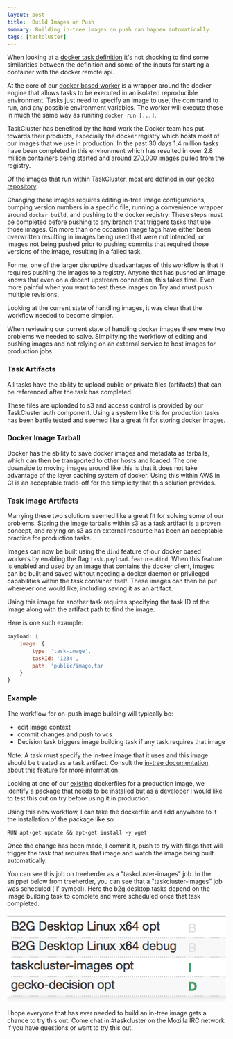 ```yaml
---
layout: post
title:  Build Images on Push
summary: Building in-tree images on push can happen automatically.
tags: [taskcluster]
---
```


When looking at a [docker task definition](https://queue.taskcluster.net/v1/task/AWx91r7eTKyY2YS0PofZ3Q)
it's not shocking to find some similarities between the definition and some
of the inputs for starting a container with the docker remote api.

At the core of our [docker based worker](http://www.github.com/taskcluster/docker-worker) is
a wrapper around the docker engine that allows tasks to be executed in
an isolated reproducible environment.  Tasks just need to specify an image to use,
the command to run, and any possible environment variables.  The worker will execute
those in much the same way as running `docker run [...]`.

TaskCluster has benefited by the hard work the Docker team has put towards their
products, especially the docker registry which hosts most of our images that we
use in production.  In the past 30 days 1.4 million tasks have been completed
in this environment which has resulted in over 2.8 million containers being started and around
270,000 images pulled from the registry.

Of the images that run within TaskCluster, most are defined
[in our gecko repository](http://hg.mozilla.org/mozilla-central/file/tip/testing/docker).

Changing these images requires editing in-tree image configurations, bumping version
numbers in a specific file, running a convenience wrapper around `docker build`,
and pushing to the docker registry.  These steps must be completed before pushing to any branch that triggers
tasks that use those images.  On more than one occasion image tags have either been overwritten
resulting in images being used that were not intended, or images not being pushed prior
to pushing commits that required those versions of the image, resulting in a failed
task.

For me, one of the larger disruptive disadvantages of this workflow is that it
requires pushing the images to a registry.  Anyone that has pushed an image knows that
even on a decent upstream connection, this takes time.  Even more painful when you
want to test these images on Try and must push multiple revisions.

Looking at the current state of handling images, it was clear that the workflow needed
to become simpler.

When reviewing our current state of handling docker images there were two problems
we needed to solve.  Simplifying the workflow of editing and pushing images and not
relying on an external service to host images for production jobs.

### Task Artifacts

All tasks have the ability
to upload public or private files (artifacts) that can be referenced after the task has completed.

These files are uploaded to s3 and access control is provided by our TaskCluster auth component.  Using a system like this for production tasks
has been battle tested and seemed like a great fit for storing docker images.

### Docker Image Tarball

Docker has the ability to save docker images and metadata as tarballs, which can
then be transported to other hosts and loaded.  The one downside to moving images
around like this is that it does not take advantage of the layer caching system
of docker.  Using this within AWS in CI is an acceptable trade-off for the simplicity
that this solution provides.


### Task Image Artifacts

Marrying these two solutions seemed like a great fit for solving some of our problems.
Storing the image tarballs within s3 as a task artifact is a proven concept, and
relying on s3 as an external resource has been an acceptable practice for production
tasks.

Images can now be built using the `dind` feature of our docker based workers by enabling the flag
`task.payload.feature.dind`.  When this feature is enabled and used by an image that
contains the docker client, images can be built and saved without needing a docker
daemon or privileged capabilities within the task container itself.  These images can then be put wherever
one would like, including saving it as an artifact.

Using this image for another task requires specifying the task ID of the image along
with the artifact path to find the image.

Here is one such example:

```js
payload: {
    image: {
        type: 'task-image',
        taskId: '1234',
        path: 'public/image.tar'
    }
}
```

### Example

The workflow for on-push image building will typically be:

* edit image context
* commit changes and push to vcs
* Decision task triggers image building task if any task requires that image

Note: A task must specify the in-tree image that it uses and this image should
be treated as a task artifact.  Consult the [in-tree documentation](https://hg.mozilla.org/mozilla-central/raw-file/a8965ae93c5d098a4f91ad9da72150bb43df07a7/testing/docker/README.md)
about this feature for more information.

Looking at one of our [existing](https://hg.mozilla.org/mozilla-central/raw-file/a8965ae93c5d098a4f91ad9da72150bb43df07a7/testing/docker/builder/Dockerfile) dockerfiles for a production image, we identify
a package that needs to be installed but as a developer I would like to test this out on
try before using it in production.

Using this new workflow, I can take the dockerfile and add anywhere to it the installation
of the package like so:

```
RUN apt-get update && apt-get install -y wget
```

Once the change has been made, I commit it, push to try with flags that will trigger
the task that requires that image and watch the image being built automatically.

You can see this job on treeherder as a "taskcluster-images" job.  In the snippet below
from treeherder, you can see that a "taskcluster-images" job was scheduled ('I' symbol).  Here
the b2g desktop tasks depend on the image building task to complete and were scheduled once
that task completed.

![Alt Text](/images/dependent_tasks.png)



I hope everyone that has ever needed to build an in-tree image gets a chance to try this out.  Come
chat in #taskcluster on the Mozilla IRC network if you have questions or want to try this out.
